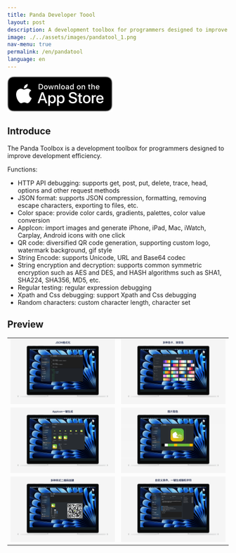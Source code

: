 ```yaml
---
title: Panda Developer Toool
layout: post
description: A development toolbox for programmers designed to improve development
image: ./../assets/images/pandatool_1.png
nav-menu: true
permalink: /en/pandatool
language: en
---
```

[![AppStrore](./../assets/images/appstore_black.svg)](https://apps.apple.com/app/id6451439083)

## Introduce
The Panda Toolbox is a development toolbox for programmers designed to improve development efficiency.

Functions:
- HTTP API debugging: supports get, post, put, delete, trace, head, options and other request methods
- JSON format: supports JSON compression, formatting, removing escape characters, exporting to files, etc.
- Color space: provide color cards, gradients, palettes, color value conversion
- AppIcon: import images and generate iPhone, iPad, Mac, iWatch, Carplay, Android icons with one click
- QR code: diversified QR code generation, supporting custom logo, watermark background, gif style
- String Encode: supports Unicode, URL and Base64 codec
- String encryption and decryption: supports common symmetric encryption such as AES and DES, and HASH algorithms such as SHA1, SHA224, SHA356, MD5, etc.
- Regular testing: regular expression debugging
- Xpath and Css debugging: support Xpath and Css debugging
- Random characters: custom character length, character set

## Preview

|       |  |
| ----------- | ----------- |
| ![](./../assets/images/pandatool_1.png) | ![](./../assets/images/pandatool_2.png) |
| ![](./../assets/images/pandatool_3.png) | ![](./../assets/images/pandatool_4.png) |
| ![](./../assets/images/pandatool_5.png) | ![](./../assets/images/pandatool_6.png) |
